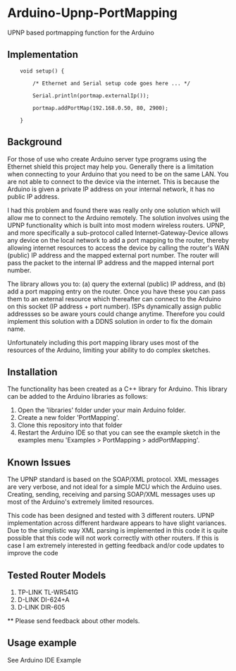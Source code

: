 Arduino-Upnp-PortMapping
========================

UPNP based portmapping function for the Arduino

## Implementation

		void setup() {
			
			/* Ethernet and Serial setup code goes here ... */

			Serial.println(portmap.externalIp());

			portmap.addPortMap(192.168.0.50, 80, 2900);

		}

## Background

For those of use who create Arduino server type programs using the Ethernet shield this project may help you.  Generally there is a limitation when connecting to your Arduino that you need to be on the same LAN.  You are not able to connect to the device via the internet.  This is because the Arduino is given a private IP address on your internal network, it has no public IP address.

I had this problem and found there was really only one solution which will allow me to connect to the Arduino remotely.  The solution involves using the UPNP functionality which is built into most modern wireless routers.  UPNP, and more specifically a sub-protocol called Internet-Gateway-Device allows any device on the local network to add a port mapping to the router, thereby allowing internet resources to access the device by calling the router's WAN (public) IP address and the mapped external port number.  The router will pass the packet to the internal IP address and the mapped internal port number.

The library allows you to: (a) query the external (public) IP address, and (b) add a port mapping entry on the router.  Once you have these you can pass them to an external resource which thereafter can connect to the Arduino on this socket (IP address + port number).  ISPs dynamically assign public addressses so be aware yours could change anytime.  Therefore you could implement this solution with a DDNS solution in order to fix the domain name.

Unfortunately including this port mapping library uses most of the resources of the Arduino, limiting your ability to do complex sketches.

## Installation

The functionality has been created as a C++ library for Arduino.  This library can be added to the Arduino libraries as follows:
1. Open the 'libraries' folder under your main Arduino folder.
2. Create a new folder 'PortMapping'.
3. Clone this repository into that folder
4. Restart the Arduino IDE so that you can see the example sketch in the examples menu 'Examples > PortMapping > addPortMapping'.

## Known Issues

The UPNP standard is based on the SOAP/XML protocol.  XML messages are very verbose, and not ideal for a simple MCU which the Arduino uses. Creating, sending, receiving and parsing SOAP/XML messages uses up most of the Arduino's extremely limited resources.

This code has been designed and tested with 3 different routers.  UPNP implementation across different hardware appears to have slight variances.  Due to the simplistic way XML parsing is implemented in this code it is quite possible that this code will not work correctly with other routers.  If this is case I am extremely interested in getting feedback and/or code updates to improve the code

## Tested Router Models

1. TP-LINK TL-WR541G
2. D-LINK DI-624+A
3. D-LINK DIR-605

** Please send feedback about other models.

## Usage example

See Arduino IDE Example